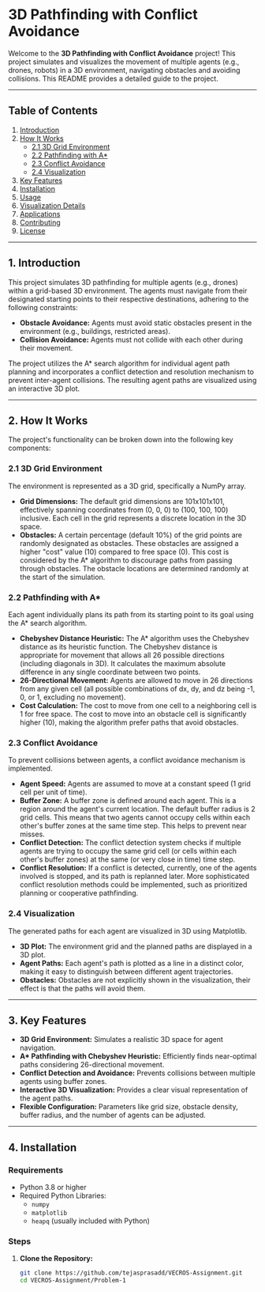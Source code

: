 # 3D Pathfinding with Conflict Avoidance

Welcome to the **3D Pathfinding with Conflict Avoidance** project! This project simulates and visualizes the movement of multiple agents (e.g., drones, robots) in a 3D environment, navigating obstacles and avoiding collisions. This README provides a detailed guide to the project.

---

## Table of Contents

1. [Introduction](#introduction)
2. [How It Works](#how-it-works)
   - [2.1 3D Grid Environment](#21-3d-grid-environment)
   - [2.2 Pathfinding with A\*](#22-pathfinding-with-a)
   - [2.3 Conflict Avoidance](#23-conflict-avoidance)
   - [2.4 Visualization](#24-visualization)
3. [Key Features](#key-features)
4. [Installation](#installation)
5. [Usage](#usage)
6. [Visualization Details](#visualization-details)
7. [Applications](#applications)
8. [Contributing](#contributing)
9. [License](#license)

---

## 1. Introduction <a name="introduction"></a>

This project simulates 3D pathfinding for multiple agents (e.g., drones) within a grid-based 3D environment. The agents must navigate from their designated starting points to their respective destinations, adhering to the following constraints:

- **Obstacle Avoidance:** Agents must avoid static obstacles present in the environment (e.g., buildings, restricted areas).
- **Collision Avoidance:** Agents must not collide with each other during their movement.

The project utilizes the A\* search algorithm for individual agent path planning and incorporates a conflict detection and resolution mechanism to prevent inter-agent collisions. The resulting agent paths are visualized using an interactive 3D plot.

---

## 2. How It Works <a name="how-it-works"></a>

The project's functionality can be broken down into the following key components:

### 2.1 3D Grid Environment <a name="21-3d-grid-environment"></a>

The environment is represented as a 3D grid, specifically a NumPy array.

- **Grid Dimensions:** The default grid dimensions are 101x101x101, effectively spanning coordinates from (0, 0, 0) to (100, 100, 100) inclusive. Each cell in the grid represents a discrete location in the 3D space.
- **Obstacles:** A certain percentage (default 10%) of the grid points are randomly designated as obstacles. These obstacles are assigned a higher "cost" value (10) compared to free space (0). This cost is considered by the A\* algorithm to discourage paths from passing through obstacles. The obstacle locations are determined randomly at the start of the simulation.

### 2.2 Pathfinding with A\* <a name="22-pathfinding-with-a"></a>

Each agent individually plans its path from its starting point to its goal using the A\* search algorithm.

- **Chebyshev Distance Heuristic:** The A\* algorithm uses the Chebyshev distance as its heuristic function. The Chebyshev distance is appropriate for movement that allows all 26 possible directions (including diagonals in 3D). It calculates the maximum absolute difference in any single coordinate between two points.
- **26-Directional Movement:** Agents are allowed to move in 26 directions from any given cell (all possible combinations of dx, dy, and dz being -1, 0, or 1, excluding no movement).
- **Cost Calculation:** The cost to move from one cell to a neighboring cell is 1 for free space. The cost to move into an obstacle cell is significantly higher (10), making the algorithm prefer paths that avoid obstacles.

### 2.3 Conflict Avoidance <a name="23-conflict-avoidance"></a>

To prevent collisions between agents, a conflict avoidance mechanism is implemented.

- **Agent Speed:** Agents are assumed to move at a constant speed (1 grid cell per unit of time).
- **Buffer Zone:** A buffer zone is defined around each agent. This is a region around the agent's current location. The default buffer radius is 2 grid cells. This means that two agents cannot occupy cells within each other's buffer zones at the same time step. This helps to prevent near misses.
- **Conflict Detection:** The conflict detection system checks if multiple agents are trying to occupy the same grid cell (or cells within each other's buffer zones) at the same (or very close in time) time step.
- **Conflict Resolution:** If a conflict is detected, currently, one of the agents involved is stopped, and its path is replanned later. More sophisticated conflict resolution methods could be implemented, such as prioritized planning or cooperative pathfinding.

### 2.4 Visualization <a name="24-visualization"></a>

The generated paths for each agent are visualized in 3D using Matplotlib.

- **3D Plot:** The environment grid and the planned paths are displayed in a 3D plot.
- **Agent Paths:** Each agent's path is plotted as a line in a distinct color, making it easy to distinguish between different agent trajectories.
- **Obstacles:** Obstacles are not explicitly shown in the visualization, their effect is that the paths will avoid them.

---

## 3. Key Features <a name="key-features"></a>

- **3D Grid Environment:** Simulates a realistic 3D space for agent navigation.
- **A\* Pathfinding with Chebyshev Heuristic:** Efficiently finds near-optimal paths considering 26-directional movement.
- **Conflict Detection and Avoidance:** Prevents collisions between multiple agents using buffer zones.
- **Interactive 3D Visualization:** Provides a clear visual representation of the agent paths.
- **Flexible Configuration:** Parameters like grid size, obstacle density, buffer radius, and the number of agents can be adjusted.

---

## 4. Installation <a name="installation"></a>

### Requirements

- Python 3.8 or higher
- Required Python Libraries:
  - `numpy`
  - `matplotlib`
  - `heapq` (usually included with Python)

### Steps

1. **Clone the Repository:**
   ```bash
   git clone https://github.com/tejasprasadd/VECROS-Assignment.git
   cd VECROS-Assignment/Problem-1
   ```
